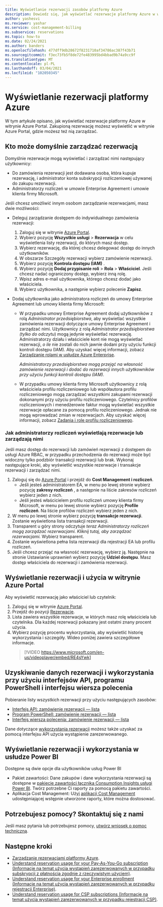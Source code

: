 ```yaml
---
title: Wyświetlanie rezerwacji zasobów platformy Azure
description: Dowiedz się, jak wyświetlać rezerwacje platformy Azure w witrynie Azure Portal. Wyświetlaj dane rezerwacji i wykorzystania przy użyciu interfejsów API, programu PowerShell, interfejsu wiersza polecenia i usługi Power BI.
author: yashesvi
ms.reviewer: yashar
ms.service: cost-management-billing
ms.subservice: reservations
ms.topic: how-to
ms.date: 02/24/2021
ms.author: banders
ms.openlocfilehash: 477dff9db28672f8231710af34786ac387f43b71
ms.sourcegitcommit: f3ec73fb5f8de72fe483995bd4bbad9b74a9cc9f
ms.translationtype: MT
ms.contentlocale: pl-PL
ms.lasthandoff: 03/04/2021
ms.locfileid: "102050345"
---
```

# <a name="view-azure-reservations"></a>Wyświetlanie rezerwacji platformy Azure

W tym artykule opisano, jak wyświetlać rezerwacje platformy Azure w witrynie Azure Portal. Zakupioną rezerwację możesz wyświetlić w witrynie Azure Portal, gdzie możesz też nią zarządzać.

## <a name="who-can-manage-a-reservation-by-default"></a>Kto może domyślnie zarządzać rezerwacją

Domyślnie rezerwacje mogą wyświetlać i zarządzać nimi następujący użytkownicy:

- Do zamówienia rezerwacji jest dodawana osoba, która kupuje rezerwację, i administrator konta subskrypcji rozliczeniowej używanej do zakupu rezerwacji.
- Administratorzy rozliczeń w umowie Enterprise Agreement i umowie klienta firmy Microsoft.

Jeśli chcesz umożliwić innym osobom zarządzanie rezerwacjami, masz dwie możliwości:

- Deleguj zarządzanie dostępem do indywidualnego zamówienia rezerwacji:
    1. Zaloguj się w witrynie [Azure Portal](https://portal.azure.com).
    1. Wybierz pozycję **Wszystkie usługi** > **Rezerwacja** w celu wyświetlenia listy rezerwacji, do których masz dostęp.
    1. Wybierz rezerwację, dla której chcesz delegować dostęp do innych użytkowników.
    1. W obszarze Szczegóły rezerwacji wybierz zamówienie rezerwacji.
    1. Wybierz pozycję **Kontrola dostępu (IAM)** .
    1. Wybierz pozycję **Dodaj przypisanie roli** > **Rola** > **Właściciel**. Jeśli chcesz nadać ograniczony dostęp, wybierz inną rolę.
    1. Wpisz adres e-mail użytkownika, którego chcesz dodać jako właściciela.
    1. Wybierz użytkownika, a następnie wybierz polecenie **Zapisz**.

- Dodaj użytkownika jako administratora rozliczeń do umowy Enterprise Agreement lub umowy klienta firmy Microsoft:
    - W przypadku umowy Enterprise Agreement dodaj użytkowników z rolą _Administrator przedsiębiorstwa_, aby wyświetlać wszystkie zamówienia rezerwacji dotyczące umowy Enterprise Agreement i zarządzać nimi. Użytkownicy z rolą _Administrator przedsiębiorstwa (tylko do odczytu_) mogą jedynie wyświetlać rezerwację. Administratorzy działu i właściciele kont nie mogą wyświetlać rezerwacji, _o ile_ nie zostali do nich jawnie dodani przy użyciu funkcji kontroli dostępu (IAM). Aby uzyskać więcej informacji, zobacz [Zarządzanie rolami w usłudze Azure Enterprise](../manage/understand-ea-roles.md).

        _Administratorzy przedsiębiorstwa mogą przejąć na własność zamówienie rezerwacji i dodać do rezerwacji innych użytkowników przy użyciu funkcji kontroli dostępu (IAM)._
    - W przypadku umowy klienta firmy Microsoft użytkownicy z rolą właściciela profilu rozliczeniowego lub współautora profilu rozliczeniowego mogą zarządzać wszystkimi zakupami rezerwacji dokonanymi przy użyciu profilu rozliczeniowego. Czytelnicy profilów rozliczeniowych i menedżerowie faktur mogą wyświetlać wszystkie rezerwacje opłacane za pomocą profilu rozliczeniowego. Jednak nie mogą wprowadzać zmian w rezerwacjach.
    Aby uzyskać więcej informacji, zobacz [Zadania i role profilu rozliczeniowego](../manage/understand-mca-roles.md#billing-profile-roles-and-tasks).

### <a name="how-billing-administrators-view-or-manage-reservations"></a>Jak administratorzy rozliczeń wyświetlają rezerwacje lub zarządzają nimi

Jeśli masz dostęp do rezerwacji lub zamówień rezerwacji z dostępem do usługi Azure RBAC, w przypadku przechodzenia do rezerwacji może być widoczny tylko podzbiór transakcji rezerwacji lub brak. Wykonaj następujące kroki, aby wyświetlić wszystkie rezerwacje i transakcje rezerwacji i zarządzać nimi.

1. Zaloguj się do [Azure Portal](https://portal.azure.com) i przejdź do **Cost Management i rozliczeń**.
    - Jeśli jesteś administratorem EA, w menu po lewej stronie wybierz pozycję **zakresy rozliczeń** , a następnie na liście zakresów rozliczeń wybierz jeden z nich.
    - Jeśli jesteś właścicielem profilu rozliczeń umowy klienta firmy Microsoft, w menu po lewej stronie wybierz pozycję **Profile rozliczeń**. Na liście profilów rozliczeń wybierz jeden z nich.
1. W menu po lewej stronie wybierz pozycję **transakcje rezerwacji**. Zostanie wyświetlona lista transakcji rezerwacji.
1. Transparent u góry strony odczytuje *teraz Administratorzy rozliczeń mogą zarządzać rezerwacjami. Kliknij tutaj, aby zarządzać rezerwacjami.* Wybierz transparent.
1. Zostanie wyświetlona pełna lista rezerwacji dla rejestracji EA lub profilu rozliczeń.
1. Jeśli chcesz przejąć na własność rezerwację, wybierz ją. Następnie na stronie Ustawianie uprawnień wybierz pozycję **Udziel dostępu**. Masz dostęp właściciela do rezerwacji i zamówienia rezerwacji.

## <a name="view-reservation-and-utilization-in-the-azure-portal"></a>Wyświetlanie rezerwacji i użycia w witrynie Azure Portal

Aby wyświetlić rezerwację jako właściciel lub czytelnik:

1. Zaloguj się w witrynie [Azure Portal](https://portal.azure.com).
2. Przejdź do pozycji [Rezerwacje](https://portal.azure.com/#blade/Microsoft_Azure_Reservations/ReservationsBrowseBlade).
3. Lista zawiera wszystkie rezerwacje, w których masz rolę właściciela lub czytelnika. Dla każdej rezerwacji pokazany jest ostatni znany procent użycia.
4. Wybierz pozycję procentu wykorzystania, aby wyświetlić historię wykorzystania i szczegóły. Wideo poniżej zawiera szczegółowe informacje.
   > [!VIDEO https://www.microsoft.com/en-us/videoplayer/embed/RE4sYwk] 

## <a name="get-reservations-and-utilization-using-apis-powershell-and-cli"></a>Uzyskiwanie danych rezerwacji i wykorzystania przy użyciu interfejsów API, programu PowerShell i interfejsu wiersza polecenia

Pobieranie listy wszystkich rezerwacji przy użyciu następujących zasobów:

- [Interfejs API: zamówienie rezerwacji — lista](/rest/api/reserved-vm-instances/reservationorder/list)
- [Program PowerShell: zamówienie rezerwacji — lista](/powershell/module/azurerm.reservations/get-azurermreservationorder)
- [Interfejs wiersza polecenia: zamówienie rezerwacji — lista](/cli/azure/reservations/reservation-order#az-reservations-reservation-order-list)

Dane dotyczące [wykorzystania rezerwacji](/rest/api/billing/enterprise/billing-enterprise-api-reserved-instance-usage) możesz także uzyskać za pomocą interfejsu API użycia wystąpienie zarezerwowanego. 

## <a name="see-reservations-and-utilization-in-power-bi"></a>Wyświetlanie rezerwacji i wykorzystania w usłudze Power BI

Dostępne są dwie opcje dla użytkowników usług Power BI
- Pakiet zawartości: Dane zakupów i dane wykorzystania rezerwacji są dostępne w [pakiecie zawartości łącznika Consumption Insights usługi Power BI](/power-bi/desktop-connect-azure-cost-management). Twórz potrzebne Ci raporty za pomocą pakietu zawartości. 
- Aplikacja Cost Management: Użyj [aplikacji Cost Management](https://appsource.microsoft.com/product/power-bi/costmanagement.azurecostmanagementapp) udostępniającej wstępnie utworzone raporty, które można dostosować.

## <a name="need-help-contact-us"></a>Potrzebujesz pomocy? Skontaktuj się z nami

Jeśli masz pytania lub potrzebujesz pomocy, [utwórz wniosek o pomoc techniczną](https://go.microsoft.com/fwlink/?linkid=2083458).

## <a name="next-steps"></a>Następne kroki

- [Zarządzanie rezerwacjami platformy Azure](manage-reserved-vm-instance.md).
- [Understand reservation usage for your Pay-As-You-Go subscription (Informacje na temat użycia wystąpień zarezerwowanych w przypadku subskrypcji z płatnością zgodnie z rzeczywistym użyciem)](understand-reserved-instance-usage.md).
- [Understand reservation usage for your Enterprise enrollment (Informacje na temat użycia wystąpień zarezerwowanych w przypadku rejestracji Enterprise)](understand-reserved-instance-usage-ea.md).
- [Understand reservation usage for CSP subscriptions (Informacje na temat użycia wystąpień zarezerwowanych w przypadku rejestracji CSP)](/partner-center/azure-reservations).

